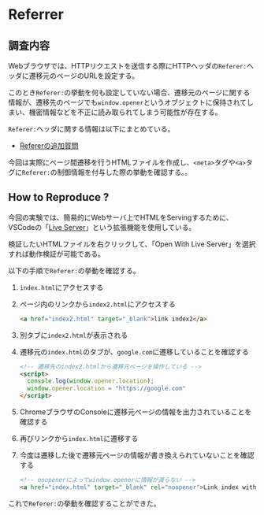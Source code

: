 # Referrer

<!-- START doctoc -->
<!-- END doctoc -->

## 調査内容

Webブラウザでは、HTTPリクエストを送信する際にHTTPヘッダの`Referer:`ヘッダに遷移元のページのURLを設定する。

このとき`Referer:`の挙動を何も設定していない場合、遷移元のページに関する情報が、遷移先のページでも`window.opener`というオブジェクトに保持されてしまい、機密情報などを不正に読み取られてしまう可能性が存在する。

`Referer:`ヘッダに関する情報は以下にまとめている。

- [Refererの追加質問](https://github.com/KeisukeShimokawa/praha-challenges/blob/main/web_basics/01_HTTP_header/README.md#referer%E3%81%AE%E8%BF%BD%E5%8A%A0%E8%B3%AA%E5%95%8F)

今回は実際にページ間遷移を行うHTMLファイルを作成し、`<meta>`タグや`<a>`タグに`Referer:`の制御情報を付与した際の挙動を確認する。。

## How to Reproduce ?

今回の実験では、簡易的にWebサーバ上でHTMLをServingするために、VSCodeの「[Live Server](https://marketplace.visualstudio.com/items?itemName=ritwickdey.LiveServer)」という拡張機能を使用している。

検証したいHTMLファイルを右クリックして、「Open With Live Server」を選択すれば動作検証が可能である。

以下の手順で`Referer:`の挙動を確認する。

1. `index.html`にアクセスする
2. ページ内のリンクから`index2.html`にアクセスする

    ```html
    <a href="index2.html" target="_blank">link index2</a>
    ```

3. 別タブに`index2.html`が表示される
4. 遷移元の`index.html`のタブが、`google.com`に遷移していることを確認する

    ```html
    <!-- 遷移先のindex2.htmlから遷移元ページを操作している -->
    <script>
      console.log(window.opener.location);
      window.opener.location = "https://google.com"
    </script>
    ```

5. ChromeブラウザのConsoleに遷移元ページの情報を出力されていることを確認する
6. 再びリンクから`index.html`に遷移する
7. 今度は遷移した後で遷移元ページの情報が書き換えられていないことを確認する

    ```html
    <!-- noopenerによってwindow.openerに情報が渡らない -->
    <a href="index.html" target="_blank" rel="noopener">Link index with noopener</a>
    ```

これで`Referer:`の挙動を確認することができた。

